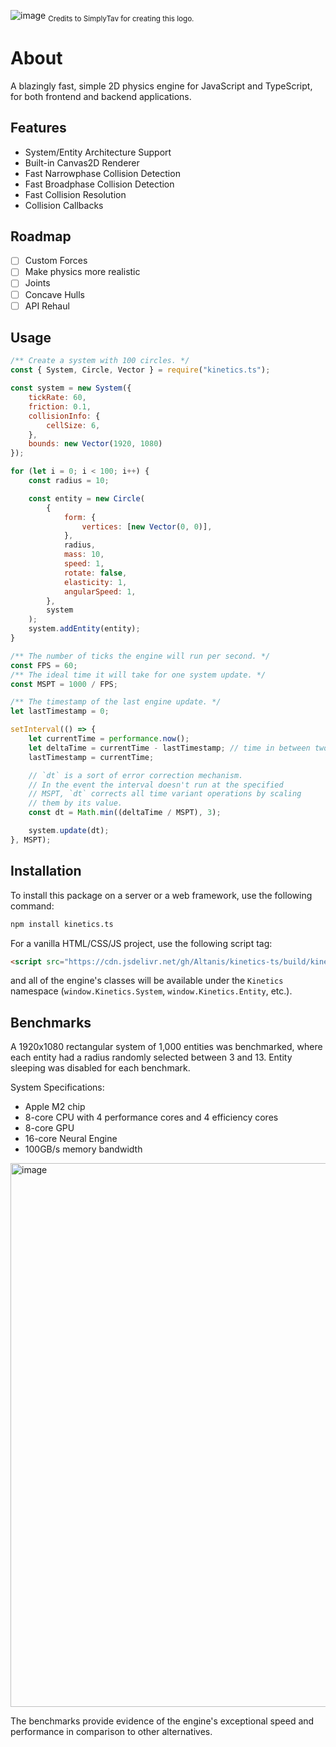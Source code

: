 <!-- ![image](https://github.com/Altanis/kinetics-ts/assets/38045884/f9985f30-5d88-48bc-89ca-1b917369665f) -->
![image](https://github.com/Altanis/kinetics-ts/blob/main/img/kinetics.jpeg?raw=true)
<sub>Credits to SimplyTav for creating this logo.</sub>

# About
A blazingly fast, simple 2D physics engine for JavaScript and TypeScript, for both frontend and backend applications.

## Features
- System/Entity Architecture Support
- Built-in Canvas2D Renderer
- Fast Narrowphase Collision Detection
- Fast Broadphase Collision Detection
- Fast Collision Resolution
- Collision Callbacks

## Roadmap
- [ ] Custom Forces
- [ ] Make physics more realistic
- [ ] Joints
- [ ] Concave Hulls
- [ ] API Rehaul

## Usage
```js
/** Create a system with 100 circles. */
const { System, Circle, Vector } = require("kinetics.ts");

const system = new System({
    tickRate: 60,
    friction: 0.1,
    collisionInfo: {
        cellSize: 6,
    },
    bounds: new Vector(1920, 1080)
});

for (let i = 0; i < 100; i++) {
    const radius = 10;

    const entity = new Circle(
        {
            form: {
                vertices: [new Vector(0, 0)],
            },
            radius,
            mass: 10,
            speed: 1,
            rotate: false,
            elasticity: 1,
            angularSpeed: 1,
        },
        system
    );
    system.addEntity(entity);
}

/** The number of ticks the engine will run per second. */
const FPS = 60;
/** The ideal time it will take for one system update. */
const MSPT = 1000 / FPS;

/** The timestamp of the last engine update. */
let lastTimestamp = 0;

setInterval(() => {
    let currentTime = performance.now();
    let deltaTime = currentTime - lastTimestamp; // time in between two ticks
    lastTimestamp = currentTime;

    // `dt` is a sort of error correction mechanism.
    // In the event the interval doesn't run at the specified
    // MSPT, `dt` corrects all time variant operations by scaling
    // them by its value.
    const dt = Math.min((deltaTime / MSPT), 3);

    system.update(dt);
}, MSPT);
```

## Installation

To install this package on a server or a web framework, use the following command:

```bash
npm install kinetics.ts
```

For a vanilla HTML/CSS/JS project, use the following script tag:

```html
<script src="https://cdn.jsdelivr.net/gh/Altanis/kinetics-ts/build/kinetics.min.js" defer></script>
```

and all of the engine's classes will be available under the `Kinetics` namespace (`window.Kinetics.System`, `window.Kinetics.Entity`, etc.).

## Benchmarks
A 1920x1080 rectangular system of 1,000 entities was benchmarked, where each entity had a radius randomly selected between 3 and 13. Entity sleeping was disabled for each benchmark.

System Specifications:
- Apple M2 chip
- 8-core CPU with 4 performance cores and 4 efficiency cores
- 8-core GPU
- 16-core Neural Engine
- 100GB/s memory bandwidth

<img width="870" alt="image" src="https://github.com/Altanis/kinetics-ts/blob/main/img/bench.png?raw=true">

The benchmarks provide evidence of the engine's exceptional speed and performance in comparison to other alternatives.
